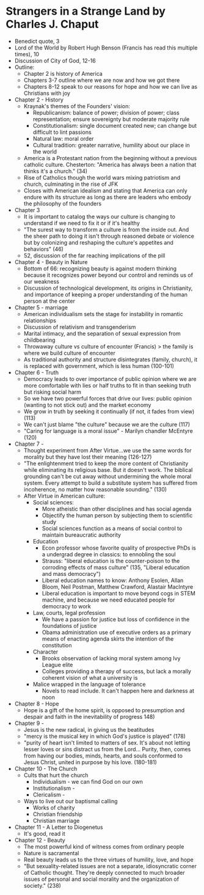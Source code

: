 
# Strangers in a Strange Land by Charles J. Chaput

* Benedict quote, 3
* Lord of the World by Robert Hugh Benson (Francis has read this multiple times), 10
* Discussion of City of God, 12-16
* Outline:
    * Chapter 2 is history of America 
    * Chapters 3-7 outline where we are now and how we got there
    * Chapters 8-12 speak to our reasons for hope and how we can live as Christians with joy 
* Chapter 2 - History 
    * Kraynak's themes of the Founders' vision:
        * Republicanism: balance of power; division of power; class representation; ensure sovereignty but moderate majority rule 
        * Constitutionalism: single document created new; can change but difficult to lint passions
        * Natural law: moral order 
        * Cultural tradition: greater narrative, humility about our place in the world 
    * America is a Protestant nation from the beginning without a previous catholic culture. Chesterton: "America has always been a nation that thinks it's a church." (34)
    * Rise of Catholics though the world wars mixing patriotism and church, culminating in the rise of JFK
    * Closes with American idealism and stating that America can only endure with its structure as long as there are leaders who embody the philosophy of the founders
* Chapter 3
    * It is important to catalog the ways our culture is changing to understand if we need to fix it or if it's healthy
    * "The surest way to transform a culture is from the inside out. And the sheer path to doing it isn't through reasoned debate or violence but by colonizing and reshaping the culture's appetites and behaviors" (46)
    * 52, discussion of the far reaching implications of the pill
* Chapter 4 - Beauty in Nature
    * Bottom of 66: recognizing beauty is against modern thinking because it recognizes power beyond our control and reminds us of our weakness
    * Discussion of technological development, its origins in Christianity, and importance of keeping a proper understanding of the human person at the center
* Chapter 5 - marriage
    * American individualism sets the stage for instability in romantic relationships 
    * Discussion of relativism and transgenderism 
    * Marital intimacy, and the separation of sexual expression from childbearing 
    * Throwaway culture vs culture of encounter (Francis) > the family is where we build culture of encounter
    * As traditional authority and structure disintegrates (family, church), it is replaced with government, which is less human (100-101)
* Chapter 6 - Truth
    * Democracy leads to over importance of public opinion where we are more comfortable with lies or half truths to fit in than seeking truth but risking social harm
    * So we have two powerful forces that drive our lives: public opinion (wanting to not stick out) and the market economy 
    * We grow in truth by seeking it continually (if not, it fades from view) (113)
    * We can't just blame "the culture" because we are the culture (117)
    * "Caring for language is a moral issue" - Marilyn chandler McEntyre (120)
* Chapter 7 - 
    * Thought experiment from After Virtue...we use the same words for morality but they have lost their meaning (126-127)
    * "The enlightenment tried to keep the more content of Christianity while eliminating its religious base. But it doesn't work. The biblical grounding can't be cut away without undermining the whole moral system. Every attempt to build a substitute system has suffered from incoherence, no matter how reasonable sounding." (130)
    * After Virtue in American culture:
        * Social sciences: 
            * More atheistic than other disciplines and has social agenda
            * Objectify the human person by subjecting them to scientific study
            * Social sciences function as a means of social control to maintain bureaucratic authority 
        * Education 
            * Econ professor whose favorite quality of prospective PhDs is a undergrad degree in classics: to ennobling the soul
            * Strauss: "liberal education is the counter-poison to the corroding effects of mass culture" (135, "Liberal education and mass democracy")
            * Liberal education names to know: Anthony Esolen, Allan Bloom, Neil Postman, Matthew Crawford, Alastair MacIntyre
            * Liberal education is important to move beyond cogs in STEM machine, and because we need educated people for democracy  to work 
        * Law, courts, legal profession 
            * We have a passion for justice but loss of confidence in the foundations of justice
            * Obama administration use of executive orders as a primary means of enacting agenda skirts the intention of the constitution 
        * Character 
            * Brooks observation of lacking moral system among Ivy League elite
            * Colleges providing a therapy of success, but lack a morally coherent vision of what a university is 
        * Malice wrapped in the language of tolerance
            * Novels to read include. It can't happen here and darkness at noon
* Chapter 8 - Hope
    * Hope is a gift of the home spirit, is opposed to presumption and despair and faith in the inevitability of progress 148)
* Chapter 9 - 
    * Jesus is the new radical, in giving us the beatitudes 
    * "mercy is the musical key in which God's justice is played" (178)
    * "purity of heart isn't limited to matters of sex. It's about not letting lesser loves or sins distract us from the Lord… Purity, then, comes from having our bodies, minds, hearts, and souls conformed to Jesus Christ, united in purpose by his love. (180-181)
* Chapter 10 - The Church
    * Cults that hurt the church 
        * Individualism - we can find God on our own
        * Institutionalism - 
        * Clericalism - 
    * Ways to live out our baptismal calling
        * Works of charity
        * Christian friendship
        * Christian marriage 
* Chapter 11 - A Letter to Diogenetus
    * It's good, read it
* Chapter 12 - Beauty 
    * The most powerful kind of witness comes from ordinary people
    * Nature is sacramental 
    * Real beauty leads us to the three virtues of humility, love, and hope
    * "But sexuality-related issues are not a separate, idiosyncratic corner of Catholic thought. They're deeply connected to much broader issues of personal and social morality and the organization of society." (238)

